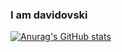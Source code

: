 ### I am davidovski

[![Anurag's GitHub stats](https://github-readme-stats.vercel.app/api?username=davidovski)](https://github.com/anuraghazra/github-readme-stats)
